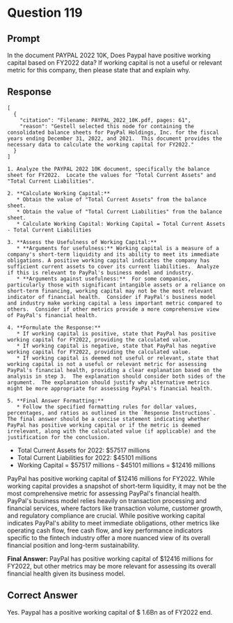 # Question 119

## Prompt

In the document PAYPAL 2022 10K, Does Paypal have positive working capital based on FY2022 data? If working capital is not a useful or relevant metric for this company, then please state that and explain why.

## Response

```results
[
  {
    "citation": "Filename: PAYPAL_2022_10K.pdf, pages: 61",
    "reason": "Gestell selected this node for containing the consolidated balance sheets for PayPal Holdings, Inc. for the fiscal years ending December 31, 2022, and 2021.  This document provides the necessary data to calculate the working capital for FY2022."
  }
]
```

```cot
1. Analyze the PAYPAL 2022 10K document, specifically the balance sheet for FY2022.  Locate the values for "Total Current Assets" and "Total Current Liabilities".

2. **Calculate Working Capital:**
   * Obtain the value of "Total Current Assets" from the balance sheet.
   * Obtain the value of "Total Current Liabilities" from the balance sheet.
   * Calculate Working Capital: Working Capital = Total Current Assets - Total Current Liabilities

3. **Assess the Usefulness of Working Capital:**
   * **Arguments for usefulness:** Working capital is a measure of a company's short-term liquidity and its ability to meet its immediate obligations. A positive working capital indicates the company has sufficient current assets to cover its current liabilities.  Analyze if this is relevant to PayPal's business model and industry.
   * **Arguments against usefulness:**  For some companies, particularly those with significant intangible assets or a reliance on short-term financing, working capital may not be the most relevant indicator of financial health.  Consider if PayPal's business model and industry make working capital a less important metric compared to others.  Consider if other metrics provide a more comprehensive view of PayPal's financial health.

4. **Formulate the Response:**
   * If working capital is positive, state that PayPal has positive working capital for FY2022, providing the calculated value.
   * If working capital is negative, state that PayPal has negative working capital for FY2022, providing the calculated value.
   * If working capital is deemed not useful or relevant, state that working capital is not a useful or relevant metric for assessing PayPal's financial health, providing a clear explanation based on the analysis in step 3.  The explanation should consider both sides of the argument.  The explanation should justify why alternative metrics might be more appropriate for assessing PayPal's financial health.

5. **Final Answer Formatting:**
   * Follow the specified formatting rules for dollar values, percentages, and ratios as outlined in the `Response Instructions`.  The final answer should be a concise statement indicating whether PayPal has positive working capital or if the metric is deemed irrelevant, along with the calculated value (if applicable) and the justification for the conclusion.

```

- Total Current Assets for 2022: $57517 millions
- Total Current Liabilities for 2022: $45101 millions
- Working Capital = $57517 millions - $45101 millions = $12416 millions

PayPal has positive working capital of $12416 millions for FY2022. While working capital provides a snapshot of short-term liquidity, it may not be the most comprehensive metric for assessing PayPal's financial health. PayPal's business model relies heavily on transaction processing and financial services, where factors like transaction volume, customer growth, and regulatory compliance are crucial. While positive working capital indicates PayPal's ability to meet immediate obligations, other metrics like operating cash flow, free cash flow, and key performance indicators specific to the fintech industry offer a more nuanced view of its overall financial position and long-term sustainability.

**Final Answer:** PayPal has positive working capital of $12416 millions for FY2022, but other metrics may be more relevant for assessing its overall financial health given its business model.

## Correct Answer

Yes. Paypal has a positive working capital of $ 1.6Bn as of FY2022 end.
